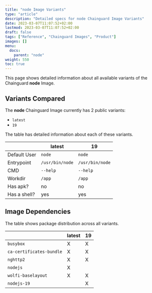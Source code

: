 ```yaml
---
title: "node Image Variants"
type: "article"
description: "Detailed specs for node Chainguard Image Variants"
date: 2023-03-07T11:07:52+02:00
lastmod: 2023-03-07T11:07:52+02:00
draft: false
tags: ["Reference", "Chainguard Images", "Product"]
images: []
menu:
  docs:
    parent: "node"
weight: 550
toc: true
---
```


This page shows detailed information about all available variants of the Chainguard **node** Image.

## Variants Compared
The **node** Chainguard Image currently has 2 public variants: 

- `latest`
- `19`

The table has detailed information about each of these variants.

|              | latest          | 19              |
|--------------|-----------------|-----------------|
| Default User | `node`          | `node`          |
| Entrypoint   | `/usr/bin/node` | `/usr/bin/node` |
| CMD          | `--help`        | `--help`        |
| Workdir      | `/app`          | `/app`          |
| Has apk?     | no              | no              |
| Has a shell? | yes             | yes             |

## Image Dependencies
The table shows package distribution across all variants.

|                          | latest | 19 |
|--------------------------|--------|----|
| `busybox`                | X      | X  |
| `ca-certificates-bundle` | X      | X  |
| `nghttp2`                | X      | X  |
| `nodejs`                 | X      |    |
| `wolfi-baselayout`       | X      | X  |
| `nodejs-19`              |        | X  |

